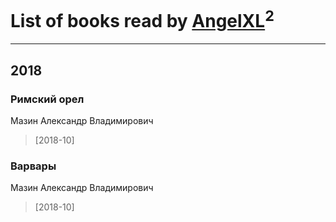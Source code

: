 # List of books read by [AngelXL](https://plus.google.com/110249645760586356722)<sup>2</sup>
---

## 2018

### Римский орел
Мазин Александр Владимирович
> [2018-10] 


### Варвары
Мазин Александр Владимирович
> [2018-10] 



